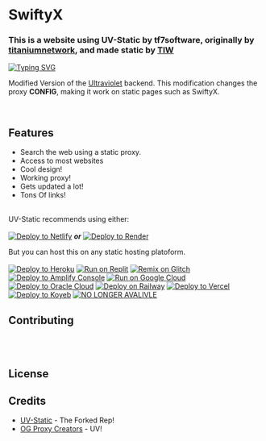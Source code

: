 # SwiftyX
### This is a website using UV-Static by tf7software, originally by [titaniumnetwork](https://github.com/titaniumnetwork-dev/Ultraviolet), and made static by [TIW](https://github.com/TheTIW/UV-Static)

[![Typing SVG](https://readme-typing-svg.demolab.com?font=Fira+Code&pause=1000&width=435&lines=Introducing+SwiftyX!;Full+Built+In+Proxy!;Very+Fast!;Built+Off+Of+UV-Static)](https://git.io/typing-svg)






Modified Version of the <a href="https://github.com/titaniumnetwork-dev/Ultraviolet-App" target="blank">Ultraviolet</a> backend. This modification changes the proxy **CONFIG**, making it work on static pages such as SwiftyX. 


</center> <br>

## Features

- Search the web using a static proxy.
- Access to most websites
- Cool design!
- Working proxy!
- Gets updated a lot!
- Tons Of links!
<br><br>



UV-Static recommends using either:
<br>
<br>
[![Deploy to Netlify](https://binbashbanana.github.io/deploy-buttons/buttons/remade/netlify.svg)](https://app.netlify.com/start/deploy?repository=https://github.com/tf7software/UV-Static/)    ___or___    [![Deploy to Render](https://binbashbanana.github.io/deploy-buttons/buttons/remade/render.svg)](https://render.com/deploy?repo=https://github.com/tf7software/UV-Static/)

But you can host this on any static hosting platoform. <br> <br>
[![Deploy to Heroku](https://binbashbanana.github.io/deploy-buttons/buttons/remade/heroku.svg)](https://heroku.com/deploy/?template=https://github.com/tf7software/UV-Static/)
[![Run on Replit](https://binbashbanana.github.io/deploy-buttons/buttons/remade/replit.svg)](https://replit.com/github/tf7software/UV-Static/)
[![Remix on Glitch](https://binbashbanana.github.io/deploy-buttons/buttons/remade/glitch.svg)](https://glitch.com/edit/#!/import/github/tf7software/UV-Static/)
[![Deploy to Amplify Console](https://binbashbanana.github.io/deploy-buttons/buttons/remade/amplifyconsole.svg)](https://console.aws.amazon.com/amplify/home#/deploy?repo=https://github.com/tf7software/UV-Static/)
[![Run on Google Cloud](https://binbashbanana.github.io/deploy-buttons/buttons/remade/googlecloud.svg)](https://deploy.cloud.run/?git_repo=https://github.com/tf7software/UV-Static/)
[![Deploy to Oracle Cloud](https://binbashbanana.github.io/deploy-buttons/buttons/remade/oraclecloud.svg)](https://cloud.oracle.com/resourcemanager/stacks/create?zipUrl=https://github.com/tf7software/UV-Static//archive/refs/heads/main.zip)
[![Deploy on Railway](https://binbashbanana.github.io/deploy-buttons/buttons/remade/railway.svg)](https://railway.app/new/template?template=https://github.com/tf7software/UV-Static/)
[![Deploy to Vercel](https://binbashbanana.github.io/deploy-buttons/buttons/remade/vercel.svg)](https://vercel.com/new/clone?repository-url=https://github.com/tf7software/UV-Static/)
[![Deploy to Koyeb](https://binbashbanana.github.io/deploy-buttons/buttons/remade/koyeb.svg)](https://app.koyeb.com/deploy?type=git&repository=github.com/tf7software/UV-Static/&branch=Main&name=)
[![NO LONGER AVALIVLE](https://binbashbanana.github.io/deploy-buttons/buttons/remade/cyclic.svg)](https://app.cyclic.sh/api/app/deploy/tf7software/UV-Static/)
## Contributing

<br><br>
## License


## Credits
- [UV-Static](https://github.com/TheTIW/UV-Static) - The Forked Rep!
- [OG Proxy Creators](https://github.com/titaniumnetwork-dev/Ultraviolet) - UV!

